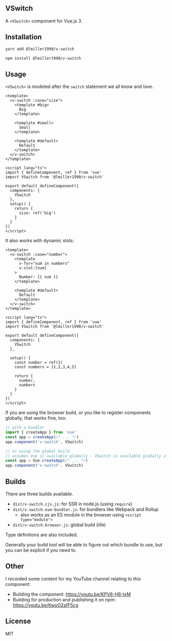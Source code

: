 ## VSwitch

A `<VSwitch>` component for Vue.js 3.

## Installation

```sh
yarn add @lmiller1990/v-switch

npm install @lmiller1990/v-switch
```

## Usage

`<VSwitch>` is modeled after the `switch` statement we all know and love.

```vue
<template>
  <v-switch :case="size">
    <template #big>
      Big
    </template>

    <template #small>
      Small
    </template>

    <template #default>
      Default
    </template>
  </v-switch>
</template>

<script lang="ts">
import { defineComponent, ref } from 'vue'
import VSwitch from '@lmiller1990/v-switch'

export default defineComponent({
  components: {
    VSwitch
  },
  setup() {
    return {
      size: ref('big')
    }
  }
})
</script>
```

It also works with dynamic slots:

```vue
<template>
  <v-switch :case="number">
    <template 
      v-for="num in numbers"
      v-slot:[num]
    >
      Number: {{ num }}
    </template>

    <template #default>
      Default
    </template>
  </v-switch>
</template>

<script lang="ts">
import { defineComponent, ref } from 'vue'
import VSwitch from '@lmiller1990/v-switch'

export default defineComponent({
  components: {
    VSwitch
  },

  setup() {
    const number = ref(1)
    const numbers = [1,2,3,4,5]

    return {
      number,
      numbers
    }
  }
})
</script>
```

If you are using the browser build, or you like to register components globally, that works fine, too:

```js
// with a bundler
import { createApp } from 'vue'
const app = createApp(/* ... */)
app.component('v-switch', VSwitch)

// or using the global build
// assumes Vue is available globally - VSwitch is available globally via `VSwitch`
const app = Vue.createApp(/* ... */)
app.component('v-switch', VSwitch)
```

## Builds

There are three builds available.

- `dist/v-switch.cjs,js`: for SSR in node.js (using `require`)
- `dist/v-switch.esm-bundler.js`: for bundlers like Webpack and Rollup
  - also works as an ES module in the browser using `<script type="module">`
- `dist/v-switch.browser.js`: global build (iife)

Type definitions are also included.

Generally your build tool will be able to figure out which bundle to use, but you can be explicit if you need to.

## Other

I recorded some content for my YouTube channel relating to this component:

- Building the component: https://youtu.be/KPV6-H6-IxM 
- Building for production and publishing it on npm: https://youtu.be/KwoO2afF5cg

## License

MIT
